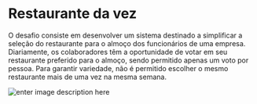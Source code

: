 # Restaurante da vez

O desafio consiste em desenvolver um sistema destinado a simplificar a seleção do restaurante para o almoço dos funcionários de uma empresa. Diariamente, os colaboradores têm a oportunidade de votar em seu restaurante preferido para o almoço, sendo permitido apenas um voto por pessoa. Para garantir variedade, não é permitido escolher o mesmo restaurante mais de uma vez na mesma semana.

![enter image description here](https://raw.githubusercontent.com/pmagalhaes2/atena-pdv/main/src/assets/atena-image.webp)